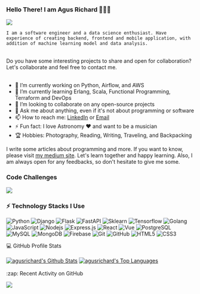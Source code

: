 ### Hello There! I am Agus Richard 👋👋😄


<a href='https://www.linkedin.com/in/agus-richard/' target='_blank' rel='noopener' rel='noreferrer'>
  <img src='https://img.shields.io/static/v1?label=LinkedIn&message=Agus%20Richard&color=blue&style=flat-square&logo=linkedin' />
</a>

<code>I am a software engineer and a data science enthusiast. Have experience of creating backend, frontend and mobile application, with addition of machine learning model and data analysis.</code>

</br>
Do you have some interesting projects to share and open for collaboration? Let's collaborate and feel free to contact me.</br>
</br>

- 🔭 I’m currently working on Python, Airflow, and AWS
- 🌱 I’m currently learning Erlang, Scala, Functional Programming, Terraform and DevOps
- 👯 I’m looking to collaborate on any open-source projects
- 💬 Ask me about anything, even if it's not about programming or software
- 📫 How to reach me: [LinkedIn](https://www.linkedin.com/in/agus-richard/) or [Email](mailto:agus.richard21@gmail.com)
- ⚡ Fun fact: I love Astronomy ❤️ and want to be a musician
- 🏆 Hobbies: Photography, Reading, Writing, Traveling, and Backpacking

I write some articles about programming and more. If you want to know, please visit <a href="https://agusrichard.medium.com/">my medium site</a>. Let's learn together and happy learning. Also, I am always open for any feedbacks, so don't hesitate to give me some.

### Code Challenges
<img src="https://www.codewars.com/users/agusrichard/badges/large" />

### ⚡ Technology Stacks I Use

![Python](https://img.shields.io/badge/-Python-black?style=flat-square&logo=python)
![Django](https://img.shields.io/badge/-Django-black?style=flat-square&logo=Django)
![Flask](https://img.shields.io/badge/-Flask-black?style=flat-square&logo=Flask)
![FastAPI](https://img.shields.io/badge/FastAPI-black?style=flat-square&logo=fastapi)
![Sklearn](https://img.shields.io/badge/-Sklearn-black?style=flat-square&logo=scikit-learn)
![Tensorflow](https://img.shields.io/badge/-Tensorflow-black?style=flat-square&logo=TensorFlow)
![Golang](https://img.shields.io/badge/-Golang-black?style=flat-square&logo=go)
![JavaScript](https://img.shields.io/badge/-JavaScript-black?style=flat-square&logo=javascript)
![Nodejs](https://img.shields.io/badge/-Nodejs-black?style=flat-square&logo=Node.js)
![Express.js](https://img.shields.io/badge/Express.js-black?style=flat-square&logo=express)
![React](https://img.shields.io/badge/-React-black?style=flat-square&logo=react)
![Vue](https://img.shields.io/badge/-Vue-black?style=flat-square&logo=Vue.js)
![PostgreSQL](https://img.shields.io/badge/-PostgreSQL-black?style=flat-square&logo=PostgreSQL)
![MySQL](https://img.shields.io/badge/-MySQL-black?style=flat-square&logo=MySQL)
![MongoDB](https://img.shields.io/badge/-MongoDB-black?style=flat-square&logo=mongodb)
![Firebase](https://img.shields.io/badge/-Firebase-black?style=flat-square&logo=firebase)
![Git](https://img.shields.io/badge/-Git-black?style=flat-square&logo=git)
![GitHub](https://img.shields.io/badge/-GitHub-181717?style=flat-square&logo=github)
![HTML5](https://img.shields.io/badge/-HTML5-E34F26?style=flat-square&logo=html5&logoColor=white)
![CSS3](https://img.shields.io/badge/-CSS3-1572B6?style=flat-square&logo=css3)

<!-- https://github.com/anuraghazra/github-readme-stats -->
<summary>💻 GitHub Profile Stats</summary>
<br/>
  <a href="https://github.com/anuraghazra/github-readme-stats"><img alt="agusrichard's Github Stats" src="https://github-readme-stats.vercel.app/api?username=agusrichard&show_icons=true&count_private=true&theme=blueberry&hide_border=true&bg_color=0D1117" /></a>
  <a href="https://github.com/anuraghazra/github-readme-stats"><img alt="agusrichard's Top Languages" src="https://github-readme-stats.vercel.app/api/top-langs/?username=agusrichard&langs_count=8&layout=compact&theme=blueberry&hide_border=true&bg_color=0D1117" /></a>
<br/>
<br/>

<summary> :zap: Recent Activity on GitHub</summary>
<!-- https://github.com/DenverCoder1/github-readme-streak-stats -->
<p align="left">
  <a href="https://github.com/agusrichard/github-readme-streak-stats">
    <img src="https://github-readme-streak-stats.herokuapp.com/?user=agusrichard&theme=dark&hide_border=true&background=0D1117&stroke=0000"/>
  </a>
  <br/>
</p>
